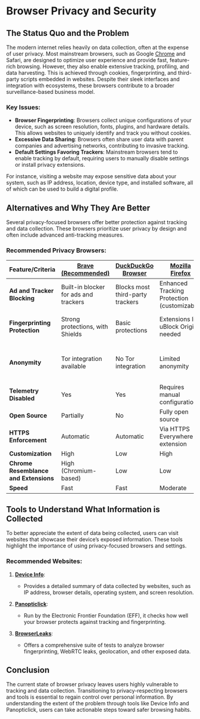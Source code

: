 # Browser Privacy and Security

## The Status Quo and the Problem

The modern internet relies heavily on data collection, often at the expense of user privacy. Most mainstream browsers, such as Google [Chrome](https://www.google.com/chrome) and Safari, are designed to optimize user experience and provide fast, feature-rich browsing. However, they also enable extensive tracking, profiling, and data harvesting. This is achieved through cookies, fingerprinting, and third-party scripts embedded in websites. Despite their sleek interfaces and integration with ecosystems, these browsers contribute to a broader surveillance-based business model.

### Key Issues:

- **Browser Fingerprinting**: Browsers collect unique configurations of your device, such as screen resolution, fonts, plugins, and hardware details. This allows websites to uniquely identify and track you without cookies.
- **Excessive Data Sharing**: Browsers often share user data with parent companies and advertising networks, contributing to invasive tracking.
- **Default Settings Favoring Trackers**: Mainstream browsers tend to enable tracking by default, requiring users to manually disable settings or install privacy extensions.

For instance, visiting a website may expose sensitive data about your system, such as IP address, location, device type, and installed software, all of which can be used to build a digital profile.

## Alternatives and Why They Are Better

Several privacy-focused browsers offer better protection against tracking and data collection. These browsers prioritize user privacy by design and often include advanced anti-tracking measures.

### Recommended Privacy Browsers:

| Feature/Criteria                      | [**Brave (Recommended)**](https://brave.com)               | [DuckDuckGo Browser](https://duckduckgo.com/app)               | [Mozilla Firefox](https://www.mozilla.org/firefox)                             | [Tor Browser](https://www.torproject.org)                           | Chrome              |
| ------------------------------------- | ------------------------------------- | -------------------------------- | ------------------------------------------- | ------------------------------------- | ------------------- |
| **Ad and Tracker Blocking**           | Built-in blocker for ads and trackers | Blocks most third-party trackers | Enhanced Tracking Protection (customizable) | Built-in blocker and Tor routing      | Requires extensions |
| **Fingerprinting Protection**         | Strong protections, with Shields      | Basic protections                | Extensions like uBlock Origin needed        | Advanced protection through anonymity | Minimal protection  |
| **Anonymity**                         | Tor integration available             | No Tor integration               | Limited anonymity                           | Full anonymity through Tor network    | No anonymity        |
| **Telemetry Disabled**                | Yes                                   | Yes                              | Requires manual configuration               | Yes                                   | No                  |
| **Open Source**                       | Partially                             | No                               | Fully open source                           | Fully open source                     | No                  |
| **HTTPS Enforcement**                 | Automatic                             | Automatic                        | Via HTTPS Everywhere extension              | Automatic                             | Not enforced        |
| **Customization**                     | High                                  | Low                              | High                                        | Low                                   | Low                 |
| **Chrome Resemblance and Extensions** | High (Chromium-based)                 | Low                              | Low                                         | Very low                              | Native              |
| **Speed**                             | Fast                                  | Fast                             | Moderate                                    | Slow                                  | Fast                |

## Tools to Understand What Information is Collected

To better appreciate the extent of data being collected, users can visit websites that showcase their device’s exposed information. These tools highlight the importance of using privacy-focused browsers and settings.

### Recommended Websites:

1. **[Device Info](https://www.deviceinfo.me/)**:

   - Provides a detailed summary of data collected by websites, such as IP address, browser details, operating system, and screen resolution.

2. **[Panopticlick](https://panopticlick.eff.org/)**:

   - Run by the Electronic Frontier Foundation (EFF), it checks how well your browser protects against tracking and fingerprinting.

3. **[BrowserLeaks](https://browserleaks.com/)**:

   - Offers a comprehensive suite of tests to analyze browser fingerprinting, WebRTC leaks, geolocation, and other exposed data.

## Conclusion

The current state of browser privacy leaves users highly vulnerable to tracking and data collection. Transitioning to privacy-respecting browsers and tools is essential to regain control over personal information. By understanding the extent of the problem through tools like Device Info and Panopticlick, users can take actionable steps toward safer browsing habits.
